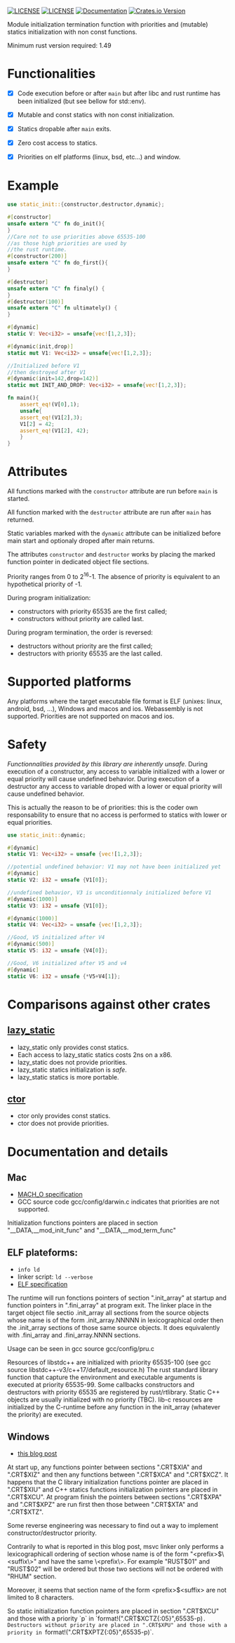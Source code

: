 [![LICENSE](https://img.shields.io/badge/license-MIT-blue.svg)](LICENSE-MIT)
[![LICENSE](https://img.shields.io/badge/license-apache-blue.svg)](LICENSE-APACHE)
[![Documentation](https://docs.rs/static_init/badge.svg)](https://docs.rs/static_init)
[![Crates.io Version](https://img.shields.io/crates/v/static_init.svg)](https://crates.io/crates/static_init)

 Module initialization termination function with priorities and (mutable) statics initialization with
 non const functions.

 Minimum rust version required: 1.49

# Functionalities

 - [x] Code execution before or after `main` but after libc and rust runtime has been initialized (but see bellow for std::env).

 - [x] Mutable and const statics with non const initialization.

 - [x] Statics dropable after `main` exits.

 - [x] Zero cost access to statics.

 - [x] Priorities on elf platforms (linux, bsd, etc...) and window.

# Example
 ```rust
 use static_init::{constructor,destructor,dynamic};

 #[constructor]
 unsafe extern "C" fn do_init(){
 }
 //Care not to use priorities above 65535-100
 //as those high priorities are used by
 //the rust runtime. 
 #[constructor(200)]
 unsafe extern "C" fn do_first(){
 }

 #[destructor]
 unsafe extern "C" fn finaly() {
 }
 #[destructor(100)]
 unsafe extern "C" fn ultimately() {
 }

 #[dynamic]
 static V: Vec<i32> = unsafe{vec![1,2,3]};

 #[dynamic(init,drop)]
 static mut V1: Vec<i32> = unsafe{vec![1,2,3]};

 //Initialized before V1 
 //then destroyed after V1 
 #[dynamic(init=142,drop=142)]
 static mut INIT_AND_DROP: Vec<i32> = unsafe{vec![1,2,3]};

 fn main(){
     assert_eq!(V[0],1);
     unsafe{
     assert_eq!(V1[2],3);
     V1[2] = 42;
     assert_eq!(V1[2], 42);
     }
 }
 ```

# Attributes

 All functions marked with the `constructor` attribute are 
 run before `main` is started.

 All function marked with the `destructor` attribute are 
 run after `main` has returned.

 Static variables marked with the `dynamic` attribute can
 be initialized before main start and optionaly droped
 after main returns. 

 The attributes `constructor` and `destructor` works by placing the marked function pointer in
 dedicated object file sections. 

 Priority ranges from 0 to 2<sup>16</sup>-1. The absence of priority is equivalent to
 an hypothetical priority of -1. 

 During program initialization:

 - constructors with priority 65535 are the first called;
 - constructors without priority are called last.

 During program termination, the order is reversed:

 - destructors without priority are the first called;
 - destructors with priority 65535 are the last called.

# Supported platforms
  
  Any platforms where the target executable file format is ELF (unixes: linux, android, bsd, ...),
  Windows and macos and ios. Webassembly is not supported. Priorities are not supported on macos and ios.

# Safety
  
  *Functionnalities provided by this library are inherently unsafe*. During
  execution of a constructor, any access to variable initialized with a lower or equal priority 
  will cause undefined behavior. During execution of a destructor any access
  to variable droped with a lower or equal priority will cause undefined
  behavior.
  
  This is actually the reason to be of priorities: this is the coder own responsability
  to ensure that no access is performed to statics with lower or equal priorities.

 ```rust
 use static_init::dynamic;

 #[dynamic]
 static V1: Vec<i32> = unsafe {vec![1,2,3]};

 //potential undefined behavior: V1 may not have been initialized yet
 #[dynamic]
 static V2: i32 = unsafe {V1[0]};

 //undefined behavior, V3 is unconditionnaly initialized before V1
 #[dynamic(1000)]
 static V3: i32 = unsafe {V1[0]};
 
 #[dynamic(1000)]
 static V4: Vec<i32> = unsafe {vec![1,2,3]};
 
 //Good, V5 initialized after V4
 #[dynamic(500)]
 static V5: i32 = unsafe {V4[0]};

 //Good, V6 initialized after V5 and v4
 #[dynamic]
 static V6: i32 = unsafe {*V5+V4[1]};
 ```
 
# Comparisons against other crates

## [lazy_static][1]
  - lazy_static only provides const statics.
  - Each access to lazy_static statics costs 2ns on a x86.
  - lazy_static does not provide priorities.
  - lazy_static statics initialization is *safe*.
  - lazy_static statics is more portable.

## [ctor][2]
  - ctor only provides const statics.
  - ctor does not provide priorities.

# Documentation and details

## Mac
   - [MACH_O specification](https://www.cnblogs.com/sunkang/archive/2011/05/24/2055635.html)
   - GCC source code gcc/config/darwin.c indicates that priorities are not supported. 

   Initialization functions pointers are placed in section "__DATA,__mod_init_func" and
   "__DATA,__mod_term_func"

## ELF plateforms:
  - `info ld`
  - linker script: `ld --verbose`
  - [ELF specification](https://docs.oracle.com/cd/E23824_01/html/819-0690/chapter7-1.html#scrolltoc)

  The runtime will run fonctions pointers of section ".init_array" at startup and function
  pointers in ".fini_array" at program exit. The linker place in the target object file
  sectio .init_array all sections from the source objects whose name is of the form
  .init_array.NNNNN in lexicographical order then the .init_array sections of those same source
  objects. It does equivalently with .fini_array and .fini_array.NNNN sections.

  Usage can be seen in gcc source gcc/config/pru.c

  Resources of libstdc++ are initialized with priority 65535-100 (see gcc source libstdc++-v3/c++17/default_resource.h)
  The rust standard library function that capture the environment and executable arguments is
  executed at priority 65535-99. Some callbacks constructors and destructors with priority 65535 are
  registered by rust/rtlibrary.
  Static C++ objects are usually initialized with no priority (TBC). lib-c resources are
  initialized by the C-runtime before any function in the init_array (whatever the priority) are executed.

## Windows

  - [this blog post](https://www.cnblogs.com/sunkang/archive/2011/05/24/2055635.html)

  At start up, any functions pointer between sections ".CRT$XIA" and ".CRT$XIZ"
  and then any functions between ".CRT$XCA" and ".CRT$XCZ". It happens that the C library
  initialization functions pointer are placed in ".CRT$XIU" and C++ statics functions initialization
  pointers are placed in ".CRT$XCU". At program finish the pointers between sections
  ".CRT$XPA" and ".CRT$XPZ" are run first then those between ".CRT$XTA" and ".CRT$XTZ".

  Some reverse engineering was necessary to find out a way to implement 
  constructor/destructor priority.

  Contrarily to what is reported in this blog post, msvc linker
  only performs a lexicographicall ordering of section whose name
  is of the form "\<prefix\>$\<suffix\>" and have the same \<prefix\>.
  For example "RUST$01" and "RUST$02" will be ordered but those two
  sections will not be ordered with "RHUM" section.

  Moreover, it seems that section name of the form \<prefix\>$\<suffix\> are 
  not limited to 8 characters.

  So static initialization function pointers are placed in section ".CRT$XCU" and
  those with a priority `p` in `format!(".CRT$XCTZ{:05}",65535-p)`. Destructors without priority
  are placed in ".CRT$XPU" and those with a priority in `format!(".CRT$XPTZ{:05}",65535-p)`.


 [1]: https://crates.io/crates/lazy_static
 [2]: https://crates.io/crates/ctor
